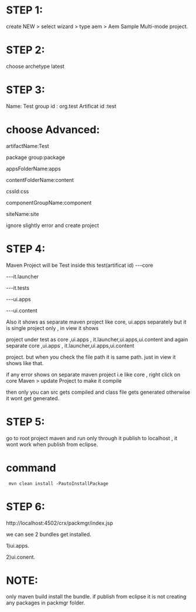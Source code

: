 
STEP 1:
=======
create NEW > select wizard > type aem > Aem Sample Multi-mode project.

STEP 2:
=======
choose archetype latest

STEP 3:
=======
Name: Test
group id : org.test
Artificat id :test 


choose Advanced:
================

  artifactName:Test
  
  package group:package
  
  appsFolderName:apps
  
  contentFolderName:content
  
  cssId:css
  
  componentGroupName:component
  
  siteName:site
  
  ignore slightly error and  create project
  
STEP 4:
======

Maven Project will be Test inside this
test(artificat id)
  ---core

  ---it.launcher

  ---it.tests

  ---ui.apps

  ---ui.content

Also it shows as separate maven project like core, ui.apps separately but it is single project only , in view it shows 

project under test as core ,ui.apps , it.launcher,ui.apps,ui.content and again separate core ,ui.apps , it.launcher,ui.apps,ui.content

project. but when you check the file path it is same path. just in view it shows like that.


if any error shows on separate maven project i.e like core , right click on core  Maven > update Project to make it compile

then only you can src gets compiled and class file gets generated otherwise it wont get generated.

STEP 5:
=======
go to root project maven and run only through it publish to localhost , it wont work when publish from eclipse.

command
=======
   
     mvn clean install -PautoInstallPackage

STEP 6:
========

http://localhost:4502/crx/packmgr/index.jsp

we can see 2 bundles get installed.

1)ui.apps.

2)ui.conent.

NOTE:
======
only maven build install the bundle. if publish from eclipse it is not creating any packages in packmgr folder.


